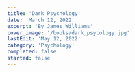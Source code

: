 ```yaml
---
title: 'Dark Psychology'
date: 'March 12, 2022'
excerpt: 'By James Williams'
cover_image: '/books/dark_psycology.jpg'
lastEdit: 'May 12, 2022'
category: 'Psychology'
completed: false
started: false
---
```

